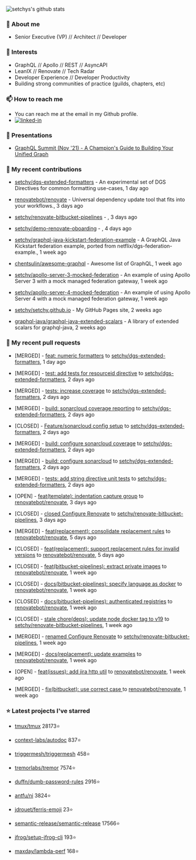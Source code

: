 <p align="left">
  <img src="https://github-readme-stats.vercel.app/api?username=setchy&show_icons=true&theme=algolia&count_private=true" alt="setchys's github stats">
</p>

### 📖 About me

- Senior Executive (VP) // Architect // Developer

### 🔭 Interests

- GraphQL // Apollo // REST // AsyncAPI
- LeanIX // Renovate // Tech Radar
- Developer Experience // Developer Productivity
- Building strong communities of practice (guilds, chapters, etc)

### 📫 How to reach me

- You can reach me at the email in my Github profile.
- [<img alt="linked-in" src="https://img.shields.io/badge/linkedin-%230077B5.svg?&style=for-the-badge&logo=linkedin&logoColor=white" />](https://www.linkedin.com/in/adamsetch)

### 🎤 Presentations

- [GraphQL Summit (Nov '21) - A Champion's Guide to Building Your Unified Graph](https://www.apollographql.com/events/roundtable/graphql-summit-november-2021/a-champions-guide-to-building-your-unified-graph)

### 🚀 My recent contributions



- [setchy/dgs-extended-formatters](https://github.com/setchy/dgs-extended-formatters) - An experimental set of DGS Directives for common formatting use-cases, 1 day ago

- [renovatebot/renovate](https://github.com/renovatebot/renovate) - Universal dependency update tool that fits into your workflows., 3 days ago

- [setchy/renovate-bitbucket-pipelines](https://github.com/setchy/renovate-bitbucket-pipelines) - , 3 days ago

- [setchy/demo-renovate-oboarding](https://github.com/setchy/demo-renovate-oboarding) - , 4 days ago

- [setchy/graphql-java-kickstart-federation-example](https://github.com/setchy/graphql-java-kickstart-federation-example) - A GraphQL Java Kickstart federation example, ported from netflix/dgs-federation-example., 1 week ago

- [chentsulin/awesome-graphql](https://github.com/chentsulin/awesome-graphql) - Awesome list of GraphQL, 1 week ago

- [setchy/apollo-server-3-mocked-federation](https://github.com/setchy/apollo-server-3-mocked-federation) - An example of using Apollo Server 3 with a mock managed federation gateway, 1 week ago

- [setchy/apollo-server-4-mocked-federation](https://github.com/setchy/apollo-server-4-mocked-federation) - An example of using Apollo Server 4 with a mock managed federation gateway, 1 week ago

- [setchy/setchy.github.io](https://github.com/setchy/setchy.github.io) - My GitHub Pages site, 2 weeks ago

- [graphql-java/graphql-java-extended-scalars](https://github.com/graphql-java/graphql-java-extended-scalars) - A library of extended scalars for graphql-java, 2 weeks ago

### 🎉 My recent pull requests



- [MERGED] - [feat: numeric formatters](https://github.com/setchy/dgs-extended-formatters/pull/84) to [setchy/dgs-extended-formatters](https://github.com/setchy/dgs-extended-formatters), 1 day ago

- [MERGED] - [test: add tests for resourceid directive](https://github.com/setchy/dgs-extended-formatters/pull/81) to [setchy/dgs-extended-formatters](https://github.com/setchy/dgs-extended-formatters), 2 days ago

- [MERGED] - [tests: increase coverage](https://github.com/setchy/dgs-extended-formatters/pull/80) to [setchy/dgs-extended-formatters](https://github.com/setchy/dgs-extended-formatters), 2 days ago

- [MERGED] - [build: sonarcloud coverage reporting](https://github.com/setchy/dgs-extended-formatters/pull/79) to [setchy/dgs-extended-formatters](https://github.com/setchy/dgs-extended-formatters), 2 days ago

- [CLOSED] - [Feature/sonarcloud config setup](https://github.com/setchy/dgs-extended-formatters/pull/78) to [setchy/dgs-extended-formatters](https://github.com/setchy/dgs-extended-formatters), 2 days ago

- [MERGED] - [build: configure sonarcloud coverage](https://github.com/setchy/dgs-extended-formatters/pull/76) to [setchy/dgs-extended-formatters](https://github.com/setchy/dgs-extended-formatters), 2 days ago

- [MERGED] - [build: configure sonarcloud](https://github.com/setchy/dgs-extended-formatters/pull/75) to [setchy/dgs-extended-formatters](https://github.com/setchy/dgs-extended-formatters), 2 days ago

- [MERGED] - [tests: add string directive unit tests](https://github.com/setchy/dgs-extended-formatters/pull/74) to [setchy/dgs-extended-formatters](https://github.com/setchy/dgs-extended-formatters), 2 days ago

- [OPEN] - [feat(template): indentation capture group](https://github.com/renovatebot/renovate/pull/21193) to [renovatebot/renovate](https://github.com/renovatebot/renovate), 3 days ago

- [CLOSED] - [closed Configure Renovate](https://github.com/setchy/renovate-bitbucket-pipelines/pull/5) to [setchy/renovate-bitbucket-pipelines](https://github.com/setchy/renovate-bitbucket-pipelines), 3 days ago

- [MERGED] - [feat(replacement): consolidate replacement rules](https://github.com/renovatebot/renovate/pull/21155) to [renovatebot/renovate](https://github.com/renovatebot/renovate), 5 days ago

- [CLOSED] - [feat(replacement): support replacement rules for invalid versions](https://github.com/renovatebot/renovate/pull/21151) to [renovatebot/renovate](https://github.com/renovatebot/renovate), 5 days ago

- [CLOSED] - [feat(bitbucket-pipelines): extract private images](https://github.com/renovatebot/renovate/pull/21107) to [renovatebot/renovate](https://github.com/renovatebot/renovate), 1 week ago

- [CLOSED] - [docs(bitbucket-pipelines): specify language as docker](https://github.com/renovatebot/renovate/pull/21097) to [renovatebot/renovate](https://github.com/renovatebot/renovate), 1 week ago

- [CLOSED] - [docs(bitbucket-pipelines): authenticated registries](https://github.com/renovatebot/renovate/pull/21096) to [renovatebot/renovate](https://github.com/renovatebot/renovate), 1 week ago

- [CLOSED] - [stale chore(deps): update node docker tag to v19](https://github.com/setchy/renovate-bitbucket-pipelines/pull/2) to [setchy/renovate-bitbucket-pipelines](https://github.com/setchy/renovate-bitbucket-pipelines), 1 week ago

- [MERGED] - [renamed Configure Renovate](https://github.com/setchy/renovate-bitbucket-pipelines/pull/1) to [setchy/renovate-bitbucket-pipelines](https://github.com/setchy/renovate-bitbucket-pipelines), 1 week ago

- [MERGED] - [docs(replacement): update examples](https://github.com/renovatebot/renovate/pull/21076) to [renovatebot/renovate](https://github.com/renovatebot/renovate), 1 week ago

- [OPEN] - [feat(issues): add jira http util](https://github.com/renovatebot/renovate/pull/21056) to [renovatebot/renovate](https://github.com/renovatebot/renovate), 1 week ago

- [MERGED] - [fix(bitbucket): use correct case  ](https://github.com/renovatebot/renovate/pull/21002) to [renovatebot/renovate](https://github.com/renovatebot/renovate), 1 week ago

### ⭐ Latest projects I've starred



- [tmux/tmux](https://github.com/tmux/tmux) 28173⭐

- [context-labs/autodoc](https://github.com/context-labs/autodoc) 837⭐

- [triggermesh/triggermesh](https://github.com/triggermesh/triggermesh) 458⭐

- [tremorlabs/tremor](https://github.com/tremorlabs/tremor) 7574⭐

- [duffn/dumb-password-rules](https://github.com/duffn/dumb-password-rules) 2916⭐

- [antfu/ni](https://github.com/antfu/ni) 3824⭐

- [jdrouet/ferris-emoji](https://github.com/jdrouet/ferris-emoji) 23⭐

- [semantic-release/semantic-release](https://github.com/semantic-release/semantic-release) 17566⭐

- [jfrog/setup-jfrog-cli](https://github.com/jfrog/setup-jfrog-cli) 193⭐

- [maxday/lambda-perf](https://github.com/maxday/lambda-perf) 168⭐


